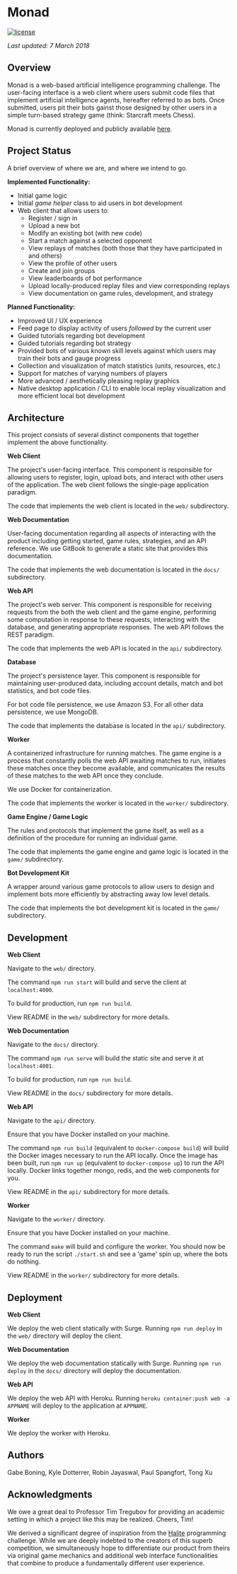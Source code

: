 # Monad 
[![license](https://img.shields.io/github/license/mashape/apistatus.svg)](https://opensource.org/licenses/MIT)

_Last updated: 7 March 2018_

## Overview

Monad is a web-based artificial intelligence programming challenge. The user-facing interface is a web client where users submit code files that implement artificial intelligence agents, hereafter referred to as bots. Once submitted, users pit their bots gainst those designed by other users in a simple turn-based strategy game (think: Starcraft meets Chess).

Monad is currently deployed and publicly available [here](http://monad.surge.sh).

## Project Status

A brief overview of where we are, and where we intend to go. 

**Implemented Functionality:**

- Initial game logic 
- Initial _game helper_ class to aid users in bot development
- Web client that allows users to:
	- Register / sign in
	- Upload a new bot
	- Modify an existing bot (with new code)
	- Start a match against a selected opponent
	- View replays of matches (both those that they have participated in and others)
	- View the profile of other users
	- Create and join groups
	- View leaderboards of bot performance 
	- Upload locally-produced replay files and view corresponding replays
	- View documentation on game rules, development, and strategy

**Planned Functionality:**

- Improved UI / UX experience 
- Feed page to display activity of users _followed_ by the current user
- Guided tutorials regarding bot development
- Guided tutorials regarding bot strategy
- Provided bots of various known skill levels against which users may train their bots and gauge progress 
- Collection and visualization of match statistics (units, resources, etc.)
- Support for matches of varying numbers of players 
- More advanced / aesthetically pleasing replay graphics 
- Native desktop application / CLI to enable local replay visualization and more efficient local bot development

## Architecture

This project consists of several distinct components that together implement the above functionality. 

**Web Client**

The project's user-facing interface. This component is responsible for allowing users to register, login, upload bots, and interact with other users of the application. The web client follows the single-page application paradigm. 

The code that implements the web client is located in the `web/` subdirectory. 

**Web Documentation**

User-facing documentation regarding all aspects of interacting with the product including getting started, game rules, strategies, and an API reference. We use GitBook to generate a static site that provides this documentation. 

The code that implements the web documentation is located in the `docs/` subdirectory. 

**Web API**

The project's web server. This component is responsible for receiving requests from the both the web client and the game engine, performing some computation in response to these requests, interacting with the database, and generating appropriate responses. The web API follows the REST paradigm. 

The code that implements the web API is located in the `api/` subdirectory.   

**Database**

The project's persistence layer. This component is responsible for maintaining user-produced data, including account details, match and bot statistics, and bot code files. 

For bot code file persistence, we use Amazon S3. For all other data persistence, we use MongoDB. 

The code that implements the database is located in the `api/` subdirectory.

**Worker**

A containerized infrastructure for running matches. The game engine is a process that constantly polls the web API awaiting matches to run, initiates these matches once they become available, and communicates the results of these matches to the web API once they conclude.

We use Docker for containerization. 

The code that implements the worker is located in the `worker/` subdirectory. 

**Game Engine / Game Logic**

The rules and protocols that implement the game itself, as well as a definition of the procedure for running an individual game. 

The code that implements the game engine and game logic is located in the `game/` subdirectory. 

**Bot Development Kit**

A wrapper around various game protocols to allow users to design and implement bots more efficiently by abstracting away low level details.

The code that implements the bot development kit is located in the `game/` subdirectory. 

## Development

**Web Client**

Navigate to the `web/` directory. 

The command `npm run start` will build and serve the client at `localhost:4000`. 

To build for production, run `npm run build`. 

View README in the `web/` subdirectory for more details. 

**Web Documentation**

Navigate to the `docs/` directory. 

The command `npm run serve` will build the static site and serve it at `localhost:4001`. 

To build for production, run `npm run build`. 

View README in the `docs/` subdirectory for more details. 

**Web API**

Navigate to the `api/` directory.

Ensure that you have Docker installed on your machine. 

The command `npm run build` (equivalent to `docker-compose build`) will build the Docker images necessary to run the API locally. Once the image has been built, run `npm run up` (equivalent to `docker-compose up`) to run the API locally. Docker links together mongo, redis, and the web components for you. 

View README in the `api/` subdirectory for more details. 

**Worker**

Navigate to the `worker/` directory.

Ensure that you have Docker installed on your machine. 

The command `make` will build and configure the worker. You should now be ready to run the script `./start.sh` and see a 'game' spin up, where the bots do nothing. 

View README in the `worker/` subdirectory for more details. 

## Deployment

**Web Client**

We deploy the web client statically with Surge. Running `npm run deploy` in the `web/` directory will deploy the client. 

**Web Documentation** 

We deploy the web documentation statically with Surge. Running `npm run deploy` in the `docs/` directory will deploy the documentation. 

**Web API** 

We deploy the web API with Heroku. Running `heroku container:push web -a APPNAME` will deploy to the application at `APPNAME`. 

**Worker**

We deploy the worker with Heroku. 

## Authors

Gabe Boning, Kyle Dotterrer, Robin Jayaswal, Paul Spangfort, Tong Xu

## Acknowledgments

We owe a great deal to Professor Tim Tregubov for providing an academic setting in which a project like this may be realized. Cheers, Tim! 

We derived a significant degree of inspiration from the [Halite](https://halite.io) programming challenge. While we are deeply indebted to the creators of this superb competition, we simultaneously hope to differentiate our product from theirs via original game mechanics and additional web interface functionalities that combine to produce a fundamentally different user experience. 
